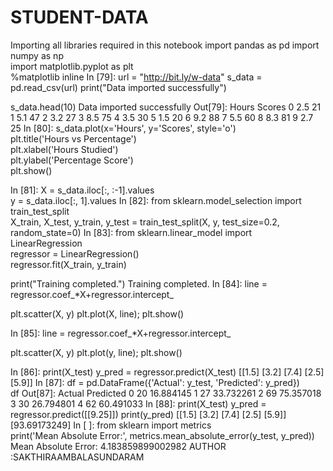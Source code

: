 # STUDENT-DATA


 Importing all libraries required in this notebook
import pandas as pd
import numpy as np  
import matplotlib.pyplot as plt  
%matplotlib inline
In [79]:
url = "http://bit.ly/w-data"
s_data = pd.read_csv(url)
print("Data imported successfully")

s_data.head(10)
Data imported successfully
Out[79]:
Hours	Scores
0	2.5	21
1	5.1	47
2	3.2	27
3	8.5	75
4	3.5	30
5	1.5	20
6	9.2	88
7	5.5	60
8	8.3	81
9	2.7	25
In [80]:
s_data.plot(x='Hours', y='Scores', style='o')  
plt.title('Hours vs Percentage')  
plt.xlabel('Hours Studied')  
plt.ylabel('Percentage Score')  
plt.show()

In [81]:
X = s_data.iloc[:, :-1].values  
y = s_data.iloc[:, 1].values
In [82]:
from sklearn.model_selection import train_test_split  
X_train, X_test, y_train, y_test = train_test_split(X, y, 
                            test_size=0.2, random_state=0)
In [83]:
from sklearn.linear_model import LinearRegression  
regressor = LinearRegression()  
regressor.fit(X_train, y_train) 

print("Training completed.")
Training completed.
In [84]:
line = regressor.coef_*X+regressor.intercept_

plt.scatter(X, y)
plt.plot(X, line);
plt.show()

In [85]:
line = regressor.coef_*X+regressor.intercept_

plt.scatter(X, y)
plt.plot(y, line);
plt.show()

In [86]:
print(X_test) 
y_pred = regressor.predict(X_test)
[[1.5]
 [3.2]
 [7.4]
 [2.5]
 [5.9]]
In [87]:
df = pd.DataFrame({'Actual': y_test, 'Predicted': y_pred})  
df
Out[87]:
Actual	Predicted
0	20	16.884145
1	27	33.732261
2	69	75.357018
3	30	26.794801
4	62	60.491033
In [88]:
print(X_test)
y_pred = regressor.predict([[9.25]])
print(y_pred)
[[1.5]
 [3.2]
 [7.4]
 [2.5]
 [5.9]]
[93.69173249]
In [ ]:
from sklearn import metrics  
print('Mean Absolute Error:', 
      metrics.mean_absolute_error(y_test, y_pred))
Mean Absolute Error: 4.183859899002982
AUTHOR :SAKTHIRAAMBALASUNDARAM

